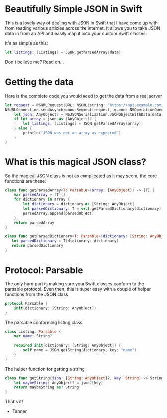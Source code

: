 Beautifully Simple JSON in Swift
================================

This is a lovely way of dealing with JSON in Swift that I have come up with from reading various articles across the internet. It allows you to take JSON data in from an API and easily map it onto your custom Swift classes.

It's as simple as this:

```swift
let listings: [Listings] = JSON.getParsedArray(data)
```

Don't believe me? Read on...

Getting the data
================

Here is the complete code you would need to get the data from a real server

```swift
let request = NSURLRequest(URL: NSURL(string: "https://api.example.com/v1/listings"))
NSURLConnection.sendAsynchronousRequest(request, queue: NSOperationQueue.mainQueue()) {(response, data, error) in {
	let json: AnyObject? = NSJSONSerialization.JSONObjectWithData(data, options: nil, error: nil)
	if let array = json as [AnyObject]? {
		let listings: [Listings] = JSON.getParsedArray(array)
	} else {
		println("JSON was not an array as expected")
	}
}

```

What is this magical JSON class?
================================

So the magical JSON class is not as complicated as it may seem, the core functions are these:

```swift
class func getParsedArray<T: Parsable>(array: [AnyObject]) -> [T] {
    var parsedArray = [T]()
    for dictionary in array {
        let dictionary = dictionary as [String: AnyObject]
        let parsedDictionary: T = self.getParsedDictionary(dictionary)
        parsedArray.append(parsedObject)
    }
    return parsedArray
}
 ```

 ```swift
class func getParsedDictionary<T: Parsable>(dictionary: [String: AnyObject]) -> T {
    let parsedDictionary = T(dictionary: dictionary)
    return parsedDictionary
}
```

Protocol: Parsable
==================

The only hard part is making sure your Swift classes conform to the parsable protocol. Even then, this is super easy with a couple of helper functions from the JSON class

```swift
protocol Parsable {
    init(dictionary: [String: AnyObject])
}
```

The parsable conforming listing class

```swift
class Listing: Parsable {
    var name: String?
    
    required init(dictionary: [String: AnyObject]) {
        self.name = JSON.getString(dictionary, key: "name")
    }
}
```

The helper function for getting a string

```swift
class func getString(json: [String: AnyObject]?, key: String) -> String? {
    let maybeString: AnyObject? = json?[key]
    return maybeString as? String
}
```

That's it!

- Tanner
